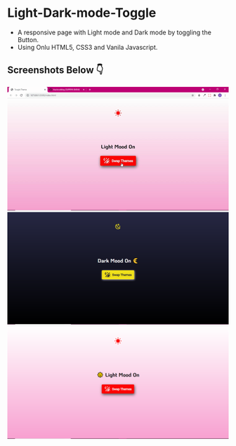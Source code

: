 # Light-Dark-mode-Toggle

- A responsive page with Light mode and Dark mode by toggling the Button.
- Using Onlu HTML5, CSS3 and Vanila Javascript.

## Screenshots Below 👇

![screenshot](https://github.com/blackcodding/Light-Dark-mode-Toggle/blob/master/Light-dark-mood.gif)
![screenshot](https://github.com/blackcodding/Light-Dark-mode-Toggle/blob/master/Dark-theme.PNG)
![screenshot](https://github.com/blackcodding/Light-Dark-mode-Toggle/blob/master/Light-theme.PNG)
